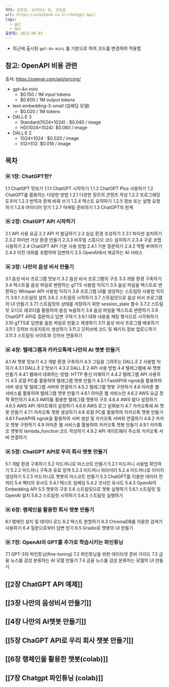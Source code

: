 ```yaml
---
저자: 김준성, 브라이스 유, 안상준
url: https://wikibook.co.kr/chatgpt-api/
tags:
  - gpt
  - api
출판일: 2023-08-03
---
```

-  최근에 출시된 `gpt-4o-mini` 를  기본으로 하여 코드를 변경하여 적용함

## 참고: OpenAPI 비용 관련
출처: https://openai.com/api/pricing/
- gpt-4o-mini
	- $0.150 / 1M input tokens
	- $0.600 / 1M output tokens
- text-embedding-3-small (임베딩 모델)
	- $0.020 / 1M tokens
- DALL·E 3
	- Standard(1024×1024) : $0.040 / image
	- HD(1024×1024): $0.080 / image
- DALL·E 2
	- 1024×1024 : $0.020 / image
	- 512×512: $0.018 / image

## 목차
### ▣ 1장: ChatGPT란?
1.1 ChatGPT 맛보기
 1.1.1 ChatGPT 시작하기
 1.1.2 ChatGPT Plus 사용하기
1.2 ChatGPT를 활용하는 다양한 방법
 1.2.1 다양한 장르의 콘텐츠 작성
 1.2.2 프로그래밍 도우미
 1.2.3 번역과 문체 바꿔 쓰기
 1.2.4 텍스트 요약하기
 1.2.5 정보 또는 설명 요청하기
 1.2.6 아이디어 얻기
 1.2.7 마케팅 준비하기
1.3 ChatGPT의 한계
 
### ▣ 2장: ChatGPT API 시작하기
2.1 API 사용 요금
2.2 API 키 발급하기
2.3 실습 환경 조성하기
 2.3.1 파이썬 설치하기
 2.3.2 파이썬 가상 환경 만들기
 2.3.3 비주얼 스튜디오 코드 설치하기
 2.3.4 구글 코랩 사용하기
2.4 ChatGPT API 기본 사용 방법
 2.4.1 기본 질문하기
 2.4.2 역할 부여하기
 2.4.3 이전 대화를 포함하여 답변하기
2.5 OpenAI에서 제공하는 AI 서비스
 
### ▣ 3장: 나만의 음성 비서 만들기
3.1 음성 비서 프로그램 맛보기
3.2 음성 비서 프로그램의 구조
3.3 개발 환경 구축하기
3.4 텍스트를 음성 파일로 변환하는 gTTS 사용법 익히기
3.5 음성 파일을 텍스트로 변환하는 Whisper API 사용법 익히기
3.6 프로그램 UI를 생성하는 스트림릿 사용법 익히기
 3.6.1 스트림릿 설치
 3.6.2 스트림릿 시작하기
3.7 스트림릿으로 음성 비서 프로그램의 UI 만들기
 3.7.1 스트림릿의 상태를 저장하기 위한 session_state 함수
 3.7.2 스트림릿 오디오 레코더를 활용하여 음성 녹음하기
3.8 음성 파일을 텍스트로 변환하기
3.9 ChatGPT API로 질문하고 답변 구하기
 3.9.1 대화 내용을 채팅 형식으로 시각화하기
3.10 gTTS로 답변을 음원 파일로 만들고 재생하기
3.11 음성 비서 프로그램 배포하기
 3.11.1 깃허브 리포지토리 생성하기
 3.11.2 깃허브에 코드 및 패키지 정보 업로드하기
 3.11.3 스트림릿 사이트와 깃허브 연동하기
 
### ▣ 4장: 텔레그램과 카카오톡에 나만의 AI 챗봇 만들기
4.1 AI 챗봇 맛보기
4.2 개발 환경 구축하기
4.3 그림을 그려주는 DALL.E 2 사용법 익히기
 4.3.1 DALL.E 2 맛보기
 4.3.2 DALL.E 2 API 사용 방법
4.4 텔레그램에 AI 챗봇 만들기
 4.4.1 웹에서 대화하는 방법: HTTP 통신 이해하기
 4.4.2 텔레그램 API 사용하기
4.5 로컬 PC를 활용하여 텔레그램 챗봇 만들기
 4.5.1 FastAPI와 ngrok을 활용하여 서버 생성 및 텔레그램 서버와 연결하기
 4.5.2 텔레그램 챗봇 구현하기
4.6 아마존 웹 서비스를 활용하여 텔레그램 챗봇 만들기
 4.6.1 아마존 웹 서비스란
 4.6.2 AWS 요금 정책 확인하기
 4.6.3 AWS를 활용한 텔레그램 챗봇의 구조
 4.6.4 AWS 람다 설정하기
 4.6.5 AWS API 게이트웨이 설정하기
 4.6.6 AWS 로그 살펴보기
4.7 카카오톡에 AI 챗봇 만들기
 4.7.1 카카오톡 챗봇 생성하기
4.8 로컬 PC를 활용하여 카카오톡 챗봇 만들기
 4.8.1 FastAPI와 ngrok을 활용하여 서버 생성 및 카카오톡 서버와 연결하기
 4.8.2 카카오 챗봇 구현하기
4.9 아마존 웹 서비스를 활용하여 카카오톡 챗봇 만들기
 4.9.1 카카톡오 챗봇의 lambda_function 코드 작성하기
 4.9.2 API 게이트웨이 주소와 카카오톡 서버 연결하기
 
### ▣ 5장: ChatGPT API로 우리 회사 챗봇 만들기
5.1 개발 환경 구축하기
5.2 미드저니로 마스코트 만들기
 5.2.1 미드저니 사용법 확인하기
 5.2.2 미드저니 구독과 유료 정책
 5.2.3 미드저니 파라미터
 5.2.4 미드저니로 이미지 생성하기
 5.2.5 미드저니로 챗봇의 마스코트 만들기
5.3 ChatGPT를 이용한 데이터 전처리
5.4 벡터의 유사도
 5.4.1 텍스트 임베딩
 5.4.2 코사인 유사도
 5.4.3 OpenAI의 Embedding API
5.5 챗봇의 구조
5.6 스트림릿으로 챗봇 실행하기
 5.6.1 스트림릿 및 OpenAI 설치
 5.6.2 스트림릿 시작하기
 5.6.3 스트림릿 실행하기
 
### ▣ 6장: 랭체인을 활용한 회사 챗봇 만들기
6.1 랭체인 설치 및 데이터 로드
6.2 텍스트 분할하기
6.3 ChromaDB를 이용한 검색기 사용하기
6.4 질문으로부터 답변 얻기
6.5 Gradio로 챗봇의 UI 만들기
 
### ▣ 7장: OpenAI의 GPT를 추가로 학습시키는 파인튜닝
7.1 GPT-3의 파인튜닝(fine-tuning)
7.2 파인튜닝을 위한 데이터셋 준비 가이드
7.3 금융 뉴스를 감성 분류하는 AI 모델 만들기
7.4 금융 뉴스를 감성 분류하는 모델의 UI 만들기


## [[2장 ChatGPT API 예제]]

## [[3장 나만의 음성비서 만들기]]

## [[4장 나만의 AI챗봇 만들기]]

## [[5장 ChaGPT API로 우리 회사 챗봇 만들기]]

## [[6장 랭체인을 활용한 챗봇(colab)]]

## [[7장 Chatgpt 파인튜닝 (colab)]]